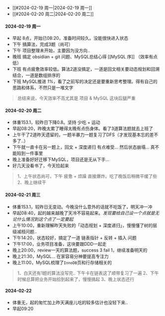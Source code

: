  - [[#2024-02-19 周一|2024-02-19 周一]]
- [[#2024-02-20 周二|2024-02-20 周二]]

 ####  2024-02-19 周一
- 早起 8点，开始已08:20，准备时间较久。没能很快进入状态
- 下午 搞算法，完成3题（尚可）
- 下午 项目整理未开始，主要因为没方向..
- 晚班 搞定 obsidian + git 问题、MySQL总结心得 [[MySQL 序]] （效率有点低）
- 下班 有点疲惫效率较低。算法2道没搞定，一道是回文相关要动态规划和回溯结合，一道是数组排序的
- 下班 MySQL推进 *1%*，看了之前写的决定还是要重新思考整理。得有自己的思路和体系，不然只是一堆文字

> 总结来说，今天效率不高尤其是 项目 & MySQL 这块后腿严重



 #### 2024-02-20 周二 
- 体重153.1，较昨日下降0.8。坚持 少吃 + 运动
- 早起08:20，昨晚太累了睡得太晚有点伤身体。看了3道算法题就去上班了
- 上午干了2道昨天遗留的，一题半暴力一题复习了DFS（才发现基本忘的差不多了..）
- 下午就一直卡在另一题上，回文 + 深度递归 有点难受... 然后状态崩塌... 真不能陷到一件事里
- 晚上准备好好迁移下MySQL，项目还是无从下手... 
- 好几天没看书了，今天捡起来

> 1、上午状态尚可，下午 疲惫 + 烦躁 直接爆炸。吃了晚饭后稍微平缓了些
> 2、晚上继续干


#### 2024-02-21 周三
- 体重153.1，较昨日无变动。今晚没什么意外的话就不吃饭了，明天冲一冲
- 早起08:40，起的越来越晚了天冷不容易起来。*发现要给自己设一个点就是无论什么情况到这个点了一定要起*
- 上午10:00，重新理解昨天失败的「动态规划 + 深度递归」，慢慢懂了树的层级减枝问题..
- 下午14:20，状态较好，搞定了一道 链表指针 + 反转 + 插入 问题
- 下午17:00，业务项目准备，这块要跟DDD一起走
- 晚上20:00，review一天的算法题，success 3 fail 1，继续准备明天的
- 晚上21:30，MySQL... 在家容易分神要提高专注力
- 晚上11:00，MySQL梳理了`InnoDB`页和行存储相关的
  
>1、白天还有1题的算法没写完.. 下午卡在链表这了顺带复习了一遍
>2、下午时候总算把业务开始拾到起来了，慢慢搞起
>3、晚上状态还行

#### 2024-02-22
- 体重无，起的匆忙加上昨天满座儿吃的较多估计也没轻下来..
- 早起09:20 

